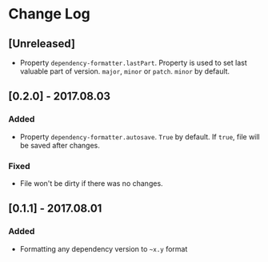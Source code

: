 # Change Log

## [Unreleased]
- Property `dependency-formatter.lastPart`. Property is used to set last valuable part of version. `major`, `minor` or `patch`. `minor` by default.

## [0.2.0] - 2017.08.03
### Added
- Property `dependency-formatter.autosave`. `True` by default. If `true`, file will be saved after changes. 
### Fixed
- File won't be dirty if there was no changes.

## [0.1.1] - 2017.08.01
### Added
- Formatting any dependency version to `~x.y` format
